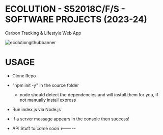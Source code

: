 # ECOLUTION - S52018C/F/S - SOFTWARE PROJECTS (2023-24)
Carbon Tracking &amp; Lifestyle Web App 

![ecolutiongithubbanner](https://github.com/Ctrl-Alt-Defeat-24/ECOLUTION/assets/23298834/726297cf-2898-48bf-9047-01c53e8901e6)

# USAGE
 - Clone Repo
 - "npm init -y" in the source folder
    - node should detect the dependencies and will install them for you, if not manually install express
 - Run index.js via Node.js
 - If a server message appears in the console then success!
 
 - API Stuff to come soon <-----
